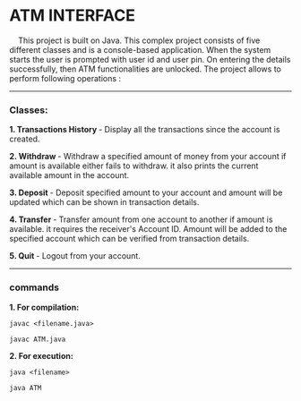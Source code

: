 # ATM INTERFACE
&nbsp;&nbsp;&nbsp;&nbsp;This project is built on Java. This complex project consists of five different classes and is a console-based application. When the system starts the user is prompted with user id and user pin. On entering the details successfully, then ATM functionalities are unlocked. The project allows to perform following operations :
***
### Classes:
<b>1. Transactions History </b>- Display all the transactions since the account is created.

<b>2. Withdraw </b>- Withdraw a specified amount of money from your account if amount is available either fails to withdraw. it also prints the current available amount in the account.

<b>3. Deposit </b>- Deposit specified amount to your account and amount will be updated which can be shown in transaction details.

<b>4. Transfer </b>- Transfer amount from one account to another if amount is available. it requires the receiver's Account ID. Amount will be added to the specified account which can be verified from transaction details.

<b>5. Quit </b>- Logout from your account.
***
### commands
<b>1. For compilation:</b>
~~~
javac <filename.java>
~~~
~~~
javac ATM.java
~~~
<b>2. For execution:</b>
~~~
java <filename>
~~~
~~~
java ATM
~~~

